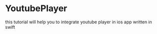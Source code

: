 # YoutubePlayer
this tutorial will help you to integrate youtube player in ios app
written in swift
